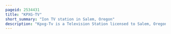 ```yaml
---
pageid: 2534431
title: "KPXG-TV"
short_summary: "Ion TV station in Salem, Oregon"
description: "Kpxg-Tv is a Television Station licensed to Salem, Oregon, United States, broadcasting the Ion Television Network to the Portland Area. Owned and operated by the Ion Media Subsidiary of the E. W. Scripps Company operates the Station on Southwest Naito Parkway in downtown Portland and its Transmitter is located in the sylvan-highlands Section of City."
---
```


